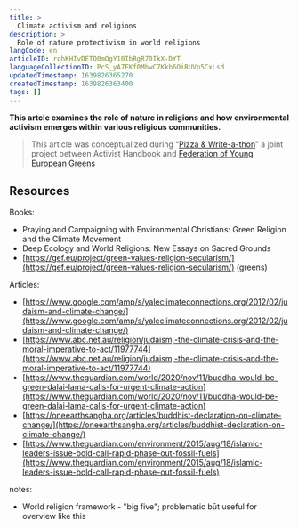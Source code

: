 ```yaml
---
title: >
  Climate activism and religions
description: >
  Role of nature protectivism in world religions
langCode: en
articleID: rqhKHIvDETQ0mQgY10IbRgR70IkX-DYT
languageCollectionID: PcS_yA7EKf0MhwC7Kkb6OiRUVp5CxLsd
updatedTimestamp: 1639826365270
createdTimestamp: 1639826363400
tags: []
---
```


**This artcle examines the role of nature in religions and how environmental activism emerges within various religious communities.**

> This article was conceptualized during “[Pizza & Write-a-thon](/writeathon)” a joint project between Activist Handbook and [Federation of Young European Greens](https://fyeg.org/)

## Resources

Books:

-   Praying and Campaigning with Environmental Christians: Green Religion and the Climate Movement
-   Deep Ecology and World Religions: New Essays on Sacred Grounds
-   [https://gef.eu/project/green-values-religion-secularism/](https://gef.eu/project/green-values-religion-secularism/) (greens)

Articles:

-   [https://www.google.com/amp/s/yaleclimateconnections.org/2012/02/judaism-and-climate-change/](https://www.google.com/amp/s/yaleclimateconnections.org/2012/02/judaism-and-climate-change/)
-   [https://www.abc.net.au/religion/judaism,-the-climate-crisis-and-the-moral-imperative-to-act/11977744](https://www.abc.net.au/religion/judaism,-the-climate-crisis-and-the-moral-imperative-to-act/11977744)
-   [https://www.theguardian.com/world/2020/nov/11/buddha-would-be-green-dalai-lama-calls-for-urgent-climate-action](https://www.theguardian.com/world/2020/nov/11/buddha-would-be-green-dalai-lama-calls-for-urgent-climate-action)
-   [https://oneearthsangha.org/articles/buddhist-declaration-on-climate-change/](https://oneearthsangha.org/articles/buddhist-declaration-on-climate-change/)
-   [https://www.theguardian.com/environment/2015/aug/18/islamic-leaders-issue-bold-call-rapid-phase-out-fossil-fuels](https://www.theguardian.com/environment/2015/aug/18/islamic-leaders-issue-bold-call-rapid-phase-out-fossil-fuels)

notes:

-   World religion framework - "big five"; problematic būt useful for overview like this